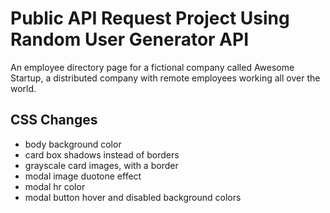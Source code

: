 # Public API Request Project Using Random User Generator API

An employee directory page for a fictional company called Awesome Startup, a distributed company with remote employees working all over the world. 

## CSS Changes

- body background color
- card box shadows instead of borders
- grayscale card images, with a border
- modal image duotone effect
- modal hr color
- modal button hover and disabled background colors 
